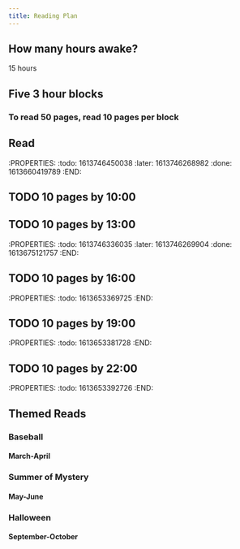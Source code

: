 ```yaml
---
title: Reading Plan
---
```


## How many hours awake?
15 hours 
## Five 3 hour blocks
### To read 50 pages, read 10 pages per block
## Read
:PROPERTIES:
:todo: 1613746450038
:later: 1613746268982
:done: 1613660419789
:END:
## TODO 10 pages by 10:00
## TODO 10 pages by 13:00
:PROPERTIES:
:todo: 1613746336035
:later: 1613746269904
:done: 1613675121757
:END:
## TODO 10 pages by 16:00
:PROPERTIES:
:todo: 1613653369725
:END:
## TODO 10 pages by 19:00
:PROPERTIES:
:todo: 1613653381728
:END:
## TODO 10 pages by 22:00
:PROPERTIES:
:todo: 1613653392726
:END:
## Themed Reads
### Baseball
#### March-April
### Summer of Mystery
#### May-June
### Halloween
#### September-October
